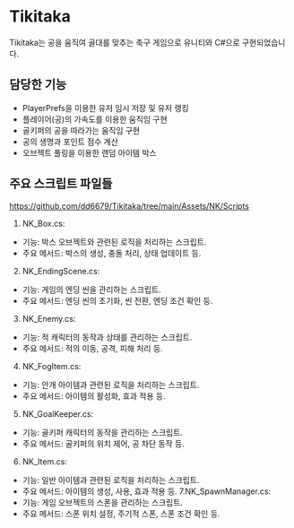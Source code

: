 # Tikitaka
Tikitaka는 공을 움직여 골대를 맞추는 축구 게임으로 유니티와 C#으로 구현되었습니다.

## 담당한 기능
- PlayerPrefs을 이용한 유저 임시 저장 및 유저 랭킹
- 플레이어(공)의 가속도를 이용한 움직임 구현
- 골키퍼의 공을 따라가는 움직임 구현
- 공의 생명과 포인트 점수 계산
- 오브젝트 풀링을 이용한 랜덤 아이템 박스

## 주요 스크립트 파일들
https://github.com/dd6679/Tikitaka/tree/main/Assets/NK/Scripts

1. NK_Box.cs:
- 기능: 박스 오브젝트와 관련된 로직을 처리하는 스크립트.
- 주요 메서드: 박스의 생성, 충돌 처리, 상태 업데이트 등.
2. NK_EndingScene.cs:
- 기능: 게임의 엔딩 씬을 관리하는 스크립트.
- 주요 메서드: 엔딩 씬의 초기화, 씬 전환, 엔딩 조건 확인 등.
3. NK_Enemy.cs:
- 기능: 적 캐릭터의 동작과 상태를 관리하는 스크립트.
- 주요 메서드: 적의 이동, 공격, 피해 처리 등.
4. NK_FogItem.cs:
- 기능: 안개 아이템과 관련된 로직을 처리하는 스크립트.
- 주요 메서드: 아이템의 활성화, 효과 적용 등.
5. NK_GoalKeeper.cs:
- 기능: 골키퍼 캐릭터의 동작을 관리하는 스크립트.
- 주요 메서드: 골키퍼의 위치 제어, 공 차단 동작 등.
6. NK_Item.cs:
- 기능: 일반 아이템과 관련된 로직을 처리하는 스크립트.
- 주요 메서드: 아이템의 생성, 사용, 효과 적용 등.
7.NK_SpawnManager.cs:
- 기능: 게임 오브젝트의 스폰을 관리하는 스크립트.
- 주요 메서드: 스폰 위치 설정, 주기적 스폰, 스폰 조건 확인 등.
